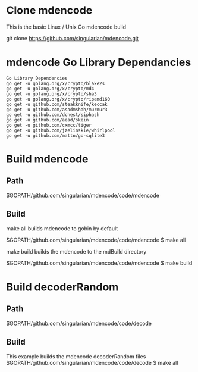 # Clone mdencode

This is the basic Linux / Unix Go mdencode build

git clone https://github.com/singularian/mdencode.git

# mdencode Go Library Dependancies

```
Go Library Dependencies
go get -u golang.org/x/crypto/blake2s
go get -u golang.org/x/crypto/md4
go get -u golang.org/x/crypto/sha3
go get -u golang.org/x/crypto/ripemd160
go get -u github.com/steakknife/keccak
go get -u github.com/asadmshah/murmur3
go get -u github.com/dchest/siphash
go get -u github.com/aead/skein
go get -u github.com/cxmcc/tiger
go get -u github.com/jzelinskie/whirlpool
go get -u github.com/mattn/go-sqlite3
```

# Build mdencode

## Path
$GOPATH/github.com/singularian/mdencode/code/mdencode  

## Build

make all builds mdencode to gobin by default  

$GOPATH/github.com/singularian/mdencode/code/mdencode $ make all  

make build builds the mdencode to the mdBuild directory  

$GOPATH/github.com/singularian/mdencode/code/mdencode $ make build  

# Build decoderRandom

## Path

$GOPATH/github.com/singularian/mdencode/code/decode  

## Build 

This example builds the mdencode decoderRandom files  
$GOPATH/github.com/singularian/mdencode/code/decode $ make all  
